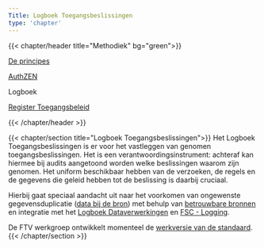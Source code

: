 ```yaml
---
Title: Logboek Toegangsbeslissingen
type: 'chapter'
---
```


{{< chapter/header title="Methodiek" bg="green">}}

<div class="sub-navigation-wrapper" role="navigation">
<div class="utrecht-paragraph pt-1 sub-navigation-tab bg-rhc-color-groen-25">
   <p>
      <a href="../principes">De principes</a> 
   </p>
</div>
<div class="utrecht-paragraph pt-1 sub-navigation-tab bg-rhc-color-groen-25">
   <p>
      <a href="../authzen-nlgov">AuthZEN</a>
   </p>
</div>
<div class="sub-navigation-tab-selected utrecht-paragraph pt-1 sub-navigation-tab bg-rhc-color-groen-25">
   <p>
      Logboek
   </p>
</div> 
<div class="utrecht-paragraph pt-1 sub-navigation-tab bg-rhc-color-groen-25">
   <p>
      <a href="../register-toegangsbeleid">Register Toegangsbeleid</a>
   </p>
</div> 
</div>

{{< /chapter/header >}}

{{< chapter/section title="Logboek Toegangsbeslissingen">}}
Het Logboek Toegangsbeslissingen is er voor het vastleggen van genomen toegangsbeslissingen. Het is een verantwoordingsinstrument: achteraf kan hiermee bij audits aangetoond worden welke beslissingen waarom zijn genomen. Het uniform beschikbaar hebben van de verzoeken, de regels en de gegevens die geleid hebben tot de beslissing is daarbij cruciaal.

Hierbij gaat speciaal aandacht uit naar het voorkomen van ongewenste gegevensduplicatie ([data bij de bron](https://www.digitaleoverheid.nl/data-bij-de-bron/)) met behulp van [betrouwbare bronnen](https://website-digilab-overheid-nl-research-uit-betrouw-e1f39021ce924c.gitlab.io/) en integratie met het [Logboek Dataverwerkingen](https://logius-standaarden.github.io/logboek-dataverwerkingen/) en [FSC - Logging](https://commonground.gitlab.io/standards/fsc/logging/draft-fsc-logging-00.html).

De FTV werkgroep ontwikkelt momenteel de [werkversie van de standaard](https://github.com/VNG-Realisatie/authorization-decision-log).
{{< /chapter/section >}}